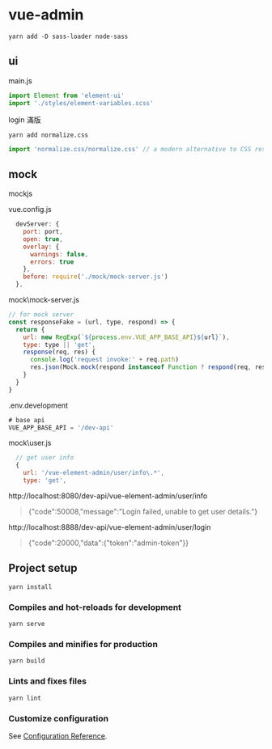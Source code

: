 # vue-admin

`yarn add -D sass-loader node-sass`

## ui

main.js

```js
import Element from 'element-ui'
import './styles/element-variables.scss'
```

login 滿版

`yarn add normalize.css`

```js
import 'normalize.css/normalize.css' // a modern alternative to CSS resets
```

## mock

mockjs

vue.config.js

```js
  devServer: {
    port: port,
    open: true,
    overlay: {
      warnings: false,
      errors: true
    },
    before: require('./mock/mock-server.js')
  },
```

mock\mock-server.js

```js
// for mock server
const responseFake = (url, type, respond) => {
  return {
    url: new RegExp(`${process.env.VUE_APP_BASE_API}${url}`),
    type: type || 'get',
    response(req, res) {
      console.log('request invoke:' + req.path)
      res.json(Mock.mock(respond instanceof Function ? respond(req, res) : respond))
    }
  }
}
```

.env.development

```js
# base api
VUE_APP_BASE_API = '/dev-api'
```

mock\user.js

```js
  // get user info
  {
    url: '/vue-element-admin/user/info\.*',
    type: 'get',
```

http://localhost:8080/dev-api/vue-element-admin/user/info
> {"code":50008,"message":"Login failed, unable to get user details."}

http://localhost:8888/dev-api/vue-element-admin/user/login
> {"code":20000,"data":{"token":"admin-token"}}

## Project setup
```
yarn install
```

### Compiles and hot-reloads for development
```
yarn serve
```

### Compiles and minifies for production
```
yarn build
```

### Lints and fixes files
```
yarn lint
```

### Customize configuration
See [Configuration Reference](https://cli.vuejs.org/config/).
